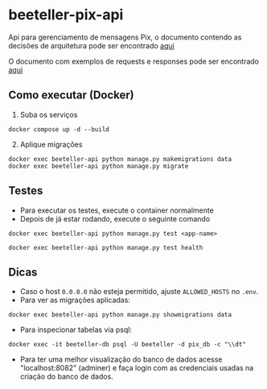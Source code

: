 # beeteller-pix-api
Api para gerenciamento de mensagens Pix, o documento contendo as decisões de arquitetura pode ser encontrado [aqui](docs/README.md)

O documento com exemplos de requests e responses pode ser encontrado [aqui](docs/examples.md)

## Como executar (Docker)

1) Suba os serviços

```
docker compose up -d --build
```

2) Aplique migrações

```
docker exec beeteller-api python manage.py makemigrations data
docker exec beeteller-api python manage.py migrate
```

## Testes

- Para executar os testes, execute o container normalmente
- Depois de já estar rodando, execute o seguinte comando
```
docker exec beeteller-api python manage.py test <app-name>

docker exec beeteller-api python manage.py test health
```

## Dicas

- Caso o host `0.0.0.0` não esteja permitido, ajuste `ALLOWED_HOSTS` no `.env`.
- Para ver as migrações aplicadas:
```
docker exec beeteller-api python manage.py showmigrations data
```
- Para inspecionar tabelas via psql:
```
docker exec -it beeteller-db psql -U beeteller -d pix_db -c "\\dt"
```
- Para ter uma melhor visualização do banco de dados acesse "localhost:8082" (adminer) e faça login com as credenciais usadas na criação do banco de dados.

